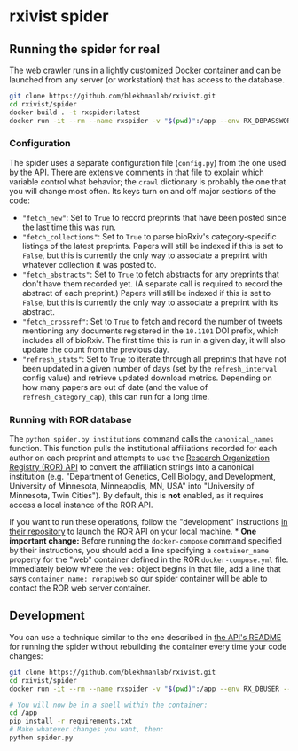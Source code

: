 # rxivist spider

## Running the spider for real
The web crawler runs in a lightly customized Docker container and can be launched from any server (or workstation) that has access to the database.

```sh
git clone https://github.com/blekhmanlab/rxivist.git
cd rxivist/spider
docker build . -t rxspider:latest
docker run -it --rm --name rxspider -v "$(pwd)":/app --env RX_DBPASSWORD --env RX_DBHOST  rxspider:latest
```

### Configuration

The spider uses a separate configuration file (`config.py`) from the one used by the API. There are extensive comments in that file to explain which variable control what behavior; the `crawl` dictionary is probably the one that you will change most often. Its keys turn on and off major sections of the code:

* `"fetch_new"`: Set to `True` to record preprints that have been posted since the last time this was run.
* `"fetch_collections"`: Set to `True` to parse bioRxiv's category-specific listings of the latest preprints. Papers will still be indexed if this is set to `False`, but this is currently the only way to associate a preprint with whatever collection it was posted to.
* `"fetch_abstracts"`: Set to `True` to fetch abstracts for any preprints that don't have them recorded yet. (A separate call is required to record the abstract of each preprint.) Papers will still be indexed if this is set to `False`, but this is currently the only way to associate a preprint with its abstract.
* `"fetch_crossref"`: Set to `True` to fetch and record the number of tweets mentioning any documents registered in the `10.1101` DOI prefix, which includes all of bioRxiv. The first time this is run in a given day, it will also update the count from the previous day.
* `"refresh_stats"`: Set to `True` to iterate through all preprints that have not been updated in a given number of days (set by the `refresh_interval` config value) and retrieve updated download metrics. Depending on how many papers are out of date (and the value of `refresh_category_cap`), this can run for a long time.

### Running with ROR database

The `python spider.py institutions` command calls the `canonical_names` function. This function pulls the institutional affiliations recorded for each author on each preprint and attempts to use the [Research Organization Registry (ROR) API](https://github.com/ror-community/ror-api) to convert the affiliation strings into a canonical institution (e.g. "Department of Genetics, Cell Biology, and Development, University of Minnesota, Minneapolis, MN, USA" into "University of Minnesota, Twin Cities"). By default, this is **not** enabled, as it requires access a local instance of the ROR API.

If you want to run these operations, follow the "development" instructions [in their repository](https://github.com/ror-community/ror-api#development) to launch the ROR API on your local machine. * **One important change:** Before running the `docker-compose` command specified by their instructions, you should add a line specifying a `container_name` property for the "web" container defined in the ROR `docker-compose.yml` file. Immediately below where the `web:` object begins in that file, add a line that says `container_name: rorapiweb` so our spider container will be able to contact the ROR web server container.

## Development

You can use a technique similar to the one described in [the API's README](https://github.com/blekhmanlab/rxivist/blob/master/README.md) for running the spider without rebuilding the container every time your code changes:

```sh
git clone https://github.com/blekhmanlab/rxivist.git
cd rxivist/spider
docker run -it --rm --name rxspider -v "$(pwd)":/app --env RX_DBUSER --env RX_DBPASSWORD --env RX_DBHOST python:slim bash

# You will now be in a shell within the container:
cd /app
pip install -r requirements.txt
# Make whatever changes you want, then:
python spider.py
```
